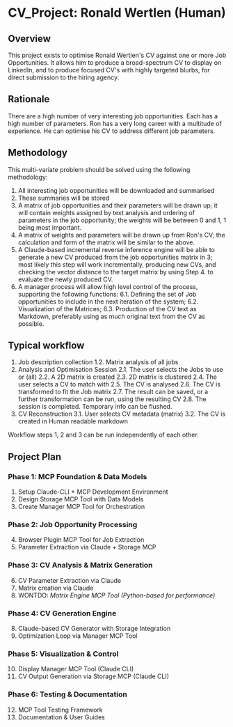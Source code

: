 # CV_Project: Ronald Wertlen (Human)

## Overview 
This project exists to optimise Ronald Wertlen's CV against one or more Job 
Opportunities. It allows him to produce a broad-spectrum CV to display on LinkedIn,
and to produce focused CV's with highly targeted blurbs, for direct submission
to the hiring agency.

## Rationale
There are a high number of very interesting job opportunities. Each has a high number
of parameters. Ron has a very long career with a multitude of experience. He can optimise
his CV to address different job parameters.

## Methodology
This multi-variate problem should be solved using the following methodology:
1. All interesting job opportunities will be downloaded and summarised
2. These summaries will be stored
3. A matrix of job opportunities and their parameters will be drawn up; it
   will contain weights assigned by text analysis and ordering of parameters
   in the job opportunity; the weights will be between 0 and 1, 1 being most 
   important.
4. A matrix of weights and parameters will be drawn up from Ron's CV; the 
   calculation and form of the matrix will be similar to the above.
5. A Claude-based incremental reverse inference engine will be able to generate
   a new CV produced from the job opportunities matrix in 3; most likely this
   step will work incrementally, producing new CVs, and checking the vector
   distance to the target matrix by using Step 4. to evaluate the newly produced
   CV.
6. A manager process will allow high level control of the process, supporting the 
   following functions: 6.1. Defining the set of Job opportunities to include in the 
   next iteration of the system; 6.2. Visualization of the Matrices; 6.3. Production 
   of the CV text as Markdown, preferably using as much original text from the CV 
   as possible.

## Typical workflow

1. Job description collection
   1.2. Matrix analysis of all jobs
2. Analysis and Optimisation Session
   2.1. The user selects the Jobs to use or (all)
   2.2. A 2D matrix is created
   2.3. 2D matrix is clustered
   2.4. The user selects a CV to match with
   2.5. The CV is analysed
   2.6. The CV is transformed to fit the Job matrix
   2.7. The result can be saved, or a further transformation can be run, using the resulting CV
   2.8. The session is completed. Temporary info can be flushed.
3. CV Reconstruction
   3.1. User selects CV metadata (matrix)
   3.2. The CV is created in Human readable markdown

Workflow steps 1, 2 and 3 can be run independently of each other. 

## Project Plan

### Phase 1: MCP Foundation & Data Models
1. Setup Claude-CLI + MCP Development Environment
2. Design Storage MCP Tool with Data Models
3. Create Manager MCP Tool for Orchestration

### Phase 2: Job Opportunity Processing
4. Browser Plugin MCP Tool for Job Extraction
5. Parameter Extraction via Claude + Storage MCP

### Phase 3: CV Analysis & Matrix Generation
6. CV Parameter Extraction via Claude
7. Matrix creation via Claude
7. WONTDO:  _Matrix Engine MCP Tool (Python-based for performance)_

### Phase 4: CV Generation Engine
8. Claude-based CV Generator with Storage Integration
9. Optimization Loop via Manager MCP Tool 

### Phase 5: Visualization & Control
10. Display Manager MCP Tool (Claude CLI)
11. CV Output Generation via Storage MCP (Claude CLI)

### Phase 6: Testing & Documentation
12. MCP Tool Testing Framework
13. Documentation & User Guides

